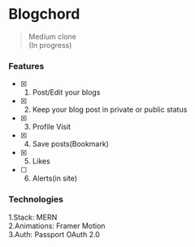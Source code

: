 # Blogchord

> Medium clone  
> (In progress)

### Features

- [x] 1. Post/Edit your blogs
- [x] 2. Keep your blog post in private or public status
- [x] 3. Profile Visit
- [x] 4. Save posts(Bookmark)
- [x] 5. Likes
- [ ] 6. Alerts(in site)

<!-- - [ ] 6. Notifications
- [ ] 6. Follow requests (or) Followers/Following -->

### Technologies

1.Stack: MERN  
2.Animations: Framer Motion  
3.Auth: Passport OAuth 2.0
